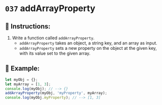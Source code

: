 # `037` addArrayProperty

## 📝 Instructions:

1. Write a function called `addArrayProperty`. 
    + `addArrayProperty` takes an object, a string key, and an array as input.
    + `addArrayProperty` sets a new property on the object at the given key, with its value set to the given array.

## 📎 Example:

```Javascript
let myObj = {};
let myArray = [1, 3];
console.log(myObj); // --> {}
addArrayProperty(myObj, 'myProperty', myArray);
console.log(myObj.myProperty); // --> [1, 3]
```

